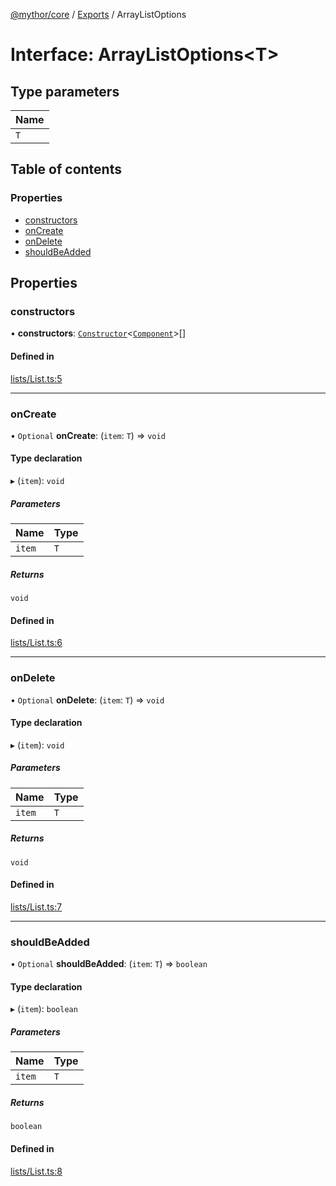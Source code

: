 [@mythor/core](../README.md) / [Exports](../modules.md) / ArrayListOptions

# Interface: ArrayListOptions<T\>

## Type parameters

| Name |
| :------ |
| `T` |

## Table of contents

### Properties

- [constructors](ArrayListOptions.md#constructors)
- [onCreate](ArrayListOptions.md#oncreate)
- [onDelete](ArrayListOptions.md#ondelete)
- [shouldBeAdded](ArrayListOptions.md#shouldbeadded)

## Properties

### constructors

• **constructors**: [`Constructor`](../modules.md#constructor)<[`Component`](../classes/Component.md)\>[]

#### Defined in

[lists/List.ts:5](https://github.com/desaintvincent/mythor/blob/c881de0/packages/core/src/lists/List.ts#L5)

___

### onCreate

• `Optional` **onCreate**: (`item`: `T`) => `void`

#### Type declaration

▸ (`item`): `void`

##### Parameters

| Name | Type |
| :------ | :------ |
| `item` | `T` |

##### Returns

`void`

#### Defined in

[lists/List.ts:6](https://github.com/desaintvincent/mythor/blob/c881de0/packages/core/src/lists/List.ts#L6)

___

### onDelete

• `Optional` **onDelete**: (`item`: `T`) => `void`

#### Type declaration

▸ (`item`): `void`

##### Parameters

| Name | Type |
| :------ | :------ |
| `item` | `T` |

##### Returns

`void`

#### Defined in

[lists/List.ts:7](https://github.com/desaintvincent/mythor/blob/c881de0/packages/core/src/lists/List.ts#L7)

___

### shouldBeAdded

• `Optional` **shouldBeAdded**: (`item`: `T`) => `boolean`

#### Type declaration

▸ (`item`): `boolean`

##### Parameters

| Name | Type |
| :------ | :------ |
| `item` | `T` |

##### Returns

`boolean`

#### Defined in

[lists/List.ts:8](https://github.com/desaintvincent/mythor/blob/c881de0/packages/core/src/lists/List.ts#L8)
